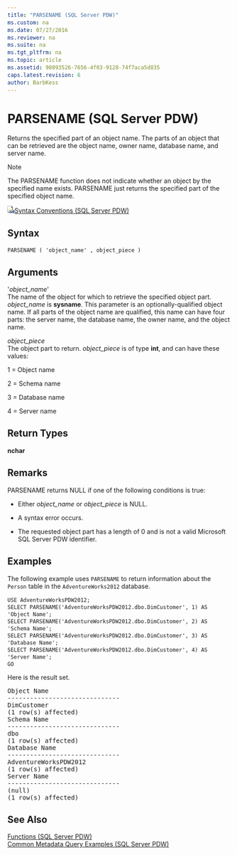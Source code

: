 ```yaml
---
title: "PARSENAME (SQL Server PDW)"
ms.custom: na
ms.date: 07/27/2016
ms.reviewer: na
ms.suite: na
ms.tgt_pltfrm: na
ms.topic: article
ms.assetid: 98093526-7656-4f03-9128-74f7aca5d835
caps.latest.revision: 6
author: BarbKess
---
```

# PARSENAME (SQL Server PDW)
Returns the specified part of an object name. The parts of an object that can be retrieved are the object name, owner name, database name, and server name.  
  
> [!NOTE]  
> The PARSENAME function does not indicate whether an object by the specified name exists. PARSENAME just returns the specified part of the specified object name.  
  
![Topic link icon](../../mpp/sqlpdw/media/Topic_Link.gif "Topic_Link")[Syntax Conventions &#40;SQL Server PDW&#41;](../../mpp/sqlpdw/syntax-conventions-sql-server-pdw.md)  
  
## Syntax  
  
```  
PARSENAME ( 'object_name' , object_piece )  
```  
  
## Arguments  
'*object_name*'  
The name of the object for which to retrieve the specified object part. *object_name* is **sysname**. This parameter is an optionally-qualified object name. If all parts of the object name are qualified, this name can have four parts: the server name, the database name, the owner name, and the object name.  
  
*object_piece*  
The object part to return. *object_piece* is of type **int**, and can have these values:  
  
1 = Object name  
  
2 = Schema name  
  
3 = Database name  
  
4 = Server name  
  
## Return Types  
**nchar**  
  
## Remarks  
PARSENAME returns NULL if one of the following conditions is true:  
  
-   Either *object_name* or *object_piece* is NULL.  
  
-   A syntax error occurs.  
  
-   The requested object part has a length of 0 and is not a valid Microsoft SQL Server PDW identifier.  
  
## Examples  
The following example uses `PARSENAME` to return information about the `Person` table in the `AdventureWorks2012` database.  
  
```  
USE AdventureWorksPDW2012;  
SELECT PARSENAME('AdventureWorksPDW2012.dbo.DimCustomer', 1) AS 'Object Name';  
SELECT PARSENAME('AdventureWorksPDW2012.dbo.DimCustomer', 2) AS 'Schema Name';  
SELECT PARSENAME('AdventureWorksPDW2012.dbo.DimCustomer', 3) AS 'Database Name';  
SELECT PARSENAME('AdventureWorksPDW2012.dbo.DimCustomer', 4) AS 'Server Name';  
GO  
```  
  
Here is the result set.  
  
<pre>Object Name  
------------------------------  
DimCustomer  
(1 row(s) affected)  
Schema Name  
------------------------------  
dbo  
(1 row(s) affected)  
Database Name  
------------------------------  
AdventureWorksPDW2012  
(1 row(s) affected)  
Server Name  
------------------------------  
(null)  
(1 row(s) affected)</pre>  
  
## See Also  
[Functions &#40;SQL Server PDW&#41;](../../mpp/sqlpdw/functions-sql-server-pdw.md)  
[Common Metadata Query Examples &#40;SQL Server PDW&#41;](../../mpp/sqlpdw/common-metadata-query-examples-sql-server-pdw.md)  
  
